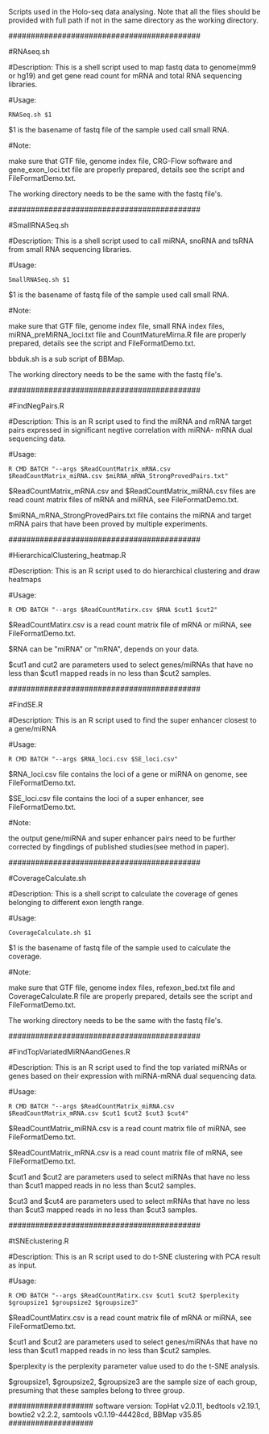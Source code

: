 Scripts used in the Holo-seq data analysing.
Note that all the files should be provided with full path if not in the same directory as the working directory.


###########################################

#RNAseq.sh

#Description: This is a shell script used to map fastq data to genome(mm9 or hg19) and get gene read count for mRNA and total RNA sequencing libraries.

#Usage: 

	RNASeq.sh $1
$1 is the basename of fastq file of the sample used call small RNA.

#Note:

make sure that GTF file, genome index file, CRG-Flow software and gene_exon_loci.txt file are properly prepared, details see the script and FileFormatDemo.txt.

The working directory needs to be the same with the fastq file's.


###########################################

#SmallRNASeq.sh

#Description: This is a shell script used to call miRNA, snoRNA and tsRNA from small RNA sequencing libraries.

#Usage: 

	SmallRNASeq.sh $1
$1 is the basename of fastq file of the sample used call small RNA.

#Note:

make sure that GTF file, genome index file, small RNA index files, miRNA_preMiRNA_loci.txt file and CountMatureMirna.R file are 
properly prepared, details see the script and FileFormatDemo.txt.

bbduk.sh is a sub script of BBMap.

The working directory needs to be the same with the fastq file's.

###########################################

#FindNegPairs.R

#Description: This is an R script used to find the miRNA and mRNA target pairs expressed in significant negtive correlation with miRNA-
mRNA dual sequencing data.

#Usage: 

	R CMD BATCH "--args $ReadCountMatrix_mRNA.csv $ReadCountMatrix_miRNA.csv $miRNA_mRNA_StrongProvedPairs.txt"
$ReadCountMatrix_mRNA.csv and $ReadCountMatrix_miRNA.csv files are read count matrix files of mRNA and miRNA, see FileFormatDemo.txt.

$miRNA_mRNA_StrongProvedPairs.txt file contains the miRNA and target mRNA pairs that have been proved by multiple experiments.


###########################################

#HierarchicalClustering_heatmap.R

#Description: This is an R script used to do hierarchical clustering and draw heatmaps

#Usage: 

	R CMD BATCH "--args $ReadCountMatirx.csv $RNA $cut1 $cut2"

$ReadCountMatirx.csv is a read count matrix file of mRNA or miRNA, see FileFormatDemo.txt.

$RNA can be "miRNA" or "mRNA", depends on your data.

$cut1 and cut2 are parameters used to select genes/miRNAs that have no less than $cut1 mapped reads in no less than $cut2 samples.


###########################################

#FindSE.R

#Description: This is an R script used to find the super enhancer closest to a gene/miRNA

#Usage: 

	R CMD BATCH "--args $RNA_loci.csv $SE_loci.csv"
$RNA_loci.csv file contains the loci of a gene or miRNA on genome, see FileFormatDemo.txt.

$SE_loci.csv file contains the loci of a super enhancer, see FileFormatDemo.txt.

#Note:

the output gene/miRNA and super enhancer pairs need to be further corrected by fingdings of published studies(see method in paper).


###########################################

#CoverageCalculate.sh

#Description: This is a shell script to calculate the coverage of genes belonging to different exon length range.

#Usage: 

	CoverageCalculate.sh $1
$1 is the basename of fastq file of the sample used to calculate the coverage.

#Note: 

make sure that GTF file, genome index files, refexon_bed.txt file and CoverageCalculate.R file are properly prepared, details see the script and FileFormatDemo.txt.

The working directory needs to be the same with the fastq file's.

###########################################

#FindTopVariatedMiRNAandGenes.R

#Description: This is an R script used to find the top variated miRNAs or genes based on their expression with miRNA-mRNA dual sequencing data.

#Usage: 

	R CMD BATCH "--args $ReadCountMatrix_miRNA.csv $ReadCountMatrix_mRNA.csv $cut1 $cut2 $cut3 $cut4"
$ReadCountMatrix_miRNA.csv is a read count matrix file of miRNA, see FileFormatDemo.txt.

$ReadCountMatrix_mRNA.csv is a read count matrix file of mRNA, see FileFormatDemo.txt.

$cut1 and $cut2 are parameters used to select miRNAs that have no less than $cut1 mapped reads in no less than $cut2 samples.

$cut3 and $cut4 are parameters used to select mRNAs that have no less than $cut3 mapped reads in no less than $cut3 samples.


###########################################

#tSNEclustering.R

#Description: This is an R script used to do t-SNE clustering with PCA result as input.

#Usage: 

	R CMD BATCH "--args $ReadCountMatirx.csv $cut1 $cut2 $perplexity $groupsize1 $groupsize2 $groupsize3"
$ReadCountMatirx.csv is a read count matrix file of mRNA or miRNA, see FileFormatDemo.txt.

$cut1 and $cut2 are parameters used to select genes/miRNAs that have no less than $cut1 mapped reads in no less than $cut2 samples.

$perplexity is the perplexity parameter value used to do the t-SNE analysis.

$groupsize1, $groupsize2, $groupsize3 are the sample size of each group, presuming that these samples belong to three group.



###################
software version:
TopHat v2.0.11, bedtools v2.19.1, bowtie2 v2.2.2, samtools v0.1.19-44428cd, BBMap v35.85
###################


